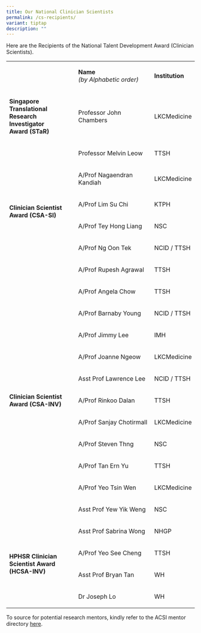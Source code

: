 ```yaml
---
title: Our National Clinician Scientists
permalink: /cs-recipients/
variant: tiptap
description: ""
---
```

<p>Here are the Recipients of the National Talent Development Award (Clinician
Scientists).</p>
<table style="minWidth: 75px">
<colgroup>
<col>
<col>
<col>
</colgroup>
<tbody>
<tr>
<td rowspan="1" colspan="1">
<p>&nbsp;</p>
</td>
<td rowspan="1" colspan="1">
<p><strong>Name </strong>
<br><em>(by Alphabetic order)</em>
</p>
</td>
<td rowspan="1" colspan="1">
<p><strong>Institution</strong>
</p>
</td>
</tr>
<tr>
<td rowspan="1" colspan="1">
<p><strong>Singapore Translational</strong>
<br><strong>Research Investigator</strong>
<br><strong>Award (STaR)</strong>
</p>
</td>
<td rowspan="1" colspan="1">
<p>Professor John Chambers</p>
</td>
<td rowspan="1" colspan="1">
<p>LKCMedicine</p>
</td>
</tr>
<tr>
<td rowspan="6" colspan="1">
<p><strong>Clinician Scientist</strong>
<br><strong>Award (CSA-SI)</strong>
<br>
</p>
</td>
<td rowspan="1" colspan="1">
<p>Professor Melvin Leow</p>
</td>
<td rowspan="1" colspan="1">
<p>TTSH</p>
</td>
</tr>
<tr>
<td rowspan="1" colspan="1">
<p>A/Prof Nagaendran Kandiah</p>
</td>
<td rowspan="1" colspan="1">
<p>LKCMedicine</p>
</td>
</tr>
<tr>
<td rowspan="1" colspan="1">
<p>A/Prof Lim Su Chi</p>
</td>
<td rowspan="1" colspan="1">
<p>KTPH</p>
</td>
</tr>
<tr>
<td rowspan="1" colspan="1">
<p>A/Prof Tey Hong Liang</p>
</td>
<td rowspan="1" colspan="1">
<p>NSC</p>
</td>
</tr>
<tr>
<td rowspan="1" colspan="1">
<p>A/Prof Ng Oon Tek</p>
</td>
<td rowspan="1" colspan="1">
<p>NCID / TTSH</p>
</td>
</tr>
<tr>
<td rowspan="1" colspan="1">
<p>A/Prof Rupesh Agrawal</p>
</td>
<td rowspan="1" colspan="1">
<p>TTSH</p>
</td>
</tr>
<tr>
<td rowspan="11" colspan="1">
<p><strong>Clinician Scientist</strong>
<br><strong>Award (CSA-INV)</strong>
</p>
</td>
<td rowspan="1" colspan="1">
<p>A/Prof Angela Chow&nbsp;</p>
</td>
<td rowspan="1" colspan="1">
<p>TTSH</p>
</td>
</tr>
<tr>
<td rowspan="1" colspan="1">
<p>A/Prof Barnaby Young</p>
</td>
<td rowspan="1" colspan="1">
<p>NCID / TTSH</p>
</td>
</tr>
<tr>
<td rowspan="1" colspan="1">
<p>A/Prof Jimmy Lee</p>
</td>
<td rowspan="1" colspan="1">
<p>IMH</p>
</td>
</tr>
<tr>
<td rowspan="1" colspan="1">
<p>A/Prof Joanne Ngeow</p>
</td>
<td rowspan="1" colspan="1">
<p>LKCMedicine</p>
</td>
</tr>
<tr>
<td rowspan="1" colspan="1">
<p>Asst Prof Lawrence Lee</p>
</td>
<td rowspan="1" colspan="1">
<p>NCID / TTSH</p>
</td>
</tr>
<tr>
<td rowspan="1" colspan="1">
<p>A/Prof Rinkoo Dalan</p>
</td>
<td rowspan="1" colspan="1">
<p>TTSH</p>
</td>
</tr>
<tr>
<td rowspan="1" colspan="1">
<p>A/Prof Sanjay Chotirmall</p>
</td>
<td rowspan="1" colspan="1">
<p>LKCMedicine</p>
</td>
</tr>
<tr>
<td rowspan="1" colspan="1">
<p>A/Prof Steven Thng</p>
</td>
<td rowspan="1" colspan="1">
<p>NSC</p>
</td>
</tr>
<tr>
<td rowspan="1" colspan="1">
<p>A/Prof Tan Ern Yu</p>
</td>
<td rowspan="1" colspan="1">
<p>TTSH</p>
</td>
</tr>
<tr>
<td rowspan="1" colspan="1">
<p>A/Prof Yeo Tsin Wen</p>
</td>
<td rowspan="1" colspan="1">
<p>LKCMedicine</p>
</td>
</tr>
<tr>
<td rowspan="1" colspan="1">
<p>Asst Prof Yew Yik Weng</p>
</td>
<td rowspan="1" colspan="1">
<p>NSC</p>
</td>
</tr>
<tr>
<td rowspan="4" colspan="1">
<p><strong>HPHSR Clinician </strong>
<br><strong>Scientist Award</strong>
<br><strong>(HCSA-INV)</strong>
</p>
</td>
<td rowspan="1" colspan="1">
<p>Asst Prof Sabrina Wong</p>
</td>
<td rowspan="1" colspan="1">
<p>NHGP</p>
</td>
</tr>
<tr>
<td rowspan="1" colspan="1">
<p>A/Prof Yeo See Cheng</p>
</td>
<td rowspan="1" colspan="1">
<p>TTSH</p>
</td>
</tr>
<tr>
<td rowspan="1" colspan="1">
<p>Asst Prof Bryan Tan</p>
</td>
<td rowspan="1" colspan="1">
<p>WH</p>
</td>
</tr>
<tr>
<td rowspan="1" colspan="1">
<p>Dr Joseph Lo</p>
</td>
<td rowspan="1" colspan="1">
<p>WH</p>
</td>
</tr>
</tbody>
</table>
<p>To source for potential research mentors, kindly refer to the ACSI mentor
directory <a href="https://www.ntu.edu.sg/medicine/ACSI/mentorship" rel="noopener nofollow" target="_blank">here</a>.</p>